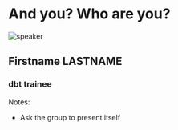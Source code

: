 <!-- .slide: class="speaker-slide" -->

# And you? Who are you?

![speaker](./assets/images/dbt.png)

<h2>Firstname <span style="padding-right:0">LASTNAME</span></h2>

### dbt trainee
<!-- .element: class="icon-rule icon-first" -->

Notes:
- Ask the group to present itself
